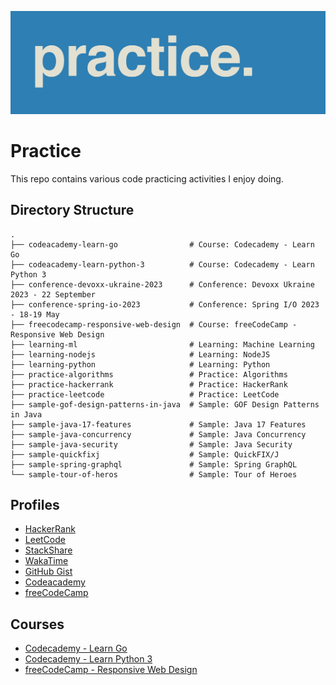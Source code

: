 ![Alt text](practice.png)

# Practice

This repo contains various code practicing activities I enjoy doing.

## Directory Structure

    .
    ├── codeacademy-learn-go                # Course: Codecademy - Learn Go
    ├── codeacademy-learn-python-3          # Course: Codecademy - Learn Python 3
    ├── conference-devoxx-ukraine-2023      # Conference: Devoxx Ukraine 2023 - 22 September
    ├── conference-spring-io-2023           # Conference: Spring I/O 2023 - 18-19 May
    ├── freecodecamp-responsive-web-design  # Course: freeCodeCamp - Responsive Web Design
    ├── learning-ml                         # Learning: Machine Learning
    ├── learning-nodejs                     # Learning: NodeJS
    ├── learning-python                     # Learning: Python
    ├── practice-algorithms                 # Practice: Algorithms
    ├── practice-hackerrank                 # Practice: HackerRank
    ├── practice-leetcode                   # Practice: LeetCode
    ├── sample-gof-design-patterns-in-java  # Sample: GOF Design Patterns in Java
    ├── sample-java-17-features             # Sample: Java 17 Features
    ├── sample-java-concurrency             # Sample: Java Concurrency
    ├── sample-java-security                # Sample: Java Security
    ├── sample-quickfixj                    # Sample: QuickFIX/J
    ├── sample-spring-graphql               # Sample: Spring GraphQL
    └── sample-tour-of-heros                # Sample: Tour of Heroes

## Profiles

* [HackerRank](https://www.hackerrank.com/popcristianvlad)
* [LeetCode](https://leetcode.com/popcristianvlad/)
* [StackShare](https://stackshare.io/popcristianvlad/)
* [WakaTime](https://wakatime.com/@popcristianvlad)
* [GitHub Gist](https://gist.github.com/popcristianvlad)
* [Codeacademy](https://www.codecademy.com/profiles/popcristianvlad)
* [freeCodeCamp](https://www.freecodecamp.org/popcristianvlad)

## Courses

* [Codecademy - Learn Go](https://www.codecademy.com/learn/learn-go)
* [Codecademy - Learn Python 3](https://www.codecademy.com/learn/learn-python-3)
* [freeCodeCamp - Responsive Web Design](https://www.freecodecamp.org/learn/responsive-web-design/)